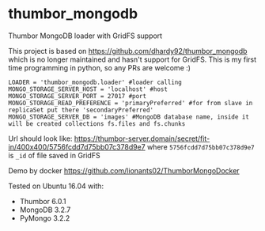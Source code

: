 # thumbor_mongodb
Thumbor MongoDB loader with GridFS support

This project is based on https://github.com/dhardy92/thumbor_mongodb which is no longer maintained and hasn't support for GridFS.
This is my first time programming in python, so any PRs are welcome :)

```
LOADER = 'thumbor_mongodb.loader' #loader calling
MONGO_STORAGE_SERVER_HOST = 'localhost' #host
MONGO_STORAGE_SERVER_PORT = 27017 #port
MONGO_STORAGE_READ_PREFERENCE = 'primaryPreferred' #for from slave in replicaSet put there 'secondaryPreferred'
MONGO_STORAGE_SERVER_DB = 'images' #MongoDB database name, inside it will be created collections fs.files and fs.chunks
```

Url should look like: https://thumbor-server.domain/secret/fit-in/400x400/5756fcdd7d75bb07c378d9e7
where `5756fcdd7d75bb07c378d9e7` is `_id` of file saved in GridFS

Demo by docker https://github.com/lionants02/ThumborMongoDocker

Tested on Ubuntu 16.04 with:
- Thumbor 6.0.1
- MongoDB 3.2.7
- PyMongo 3.2.2

